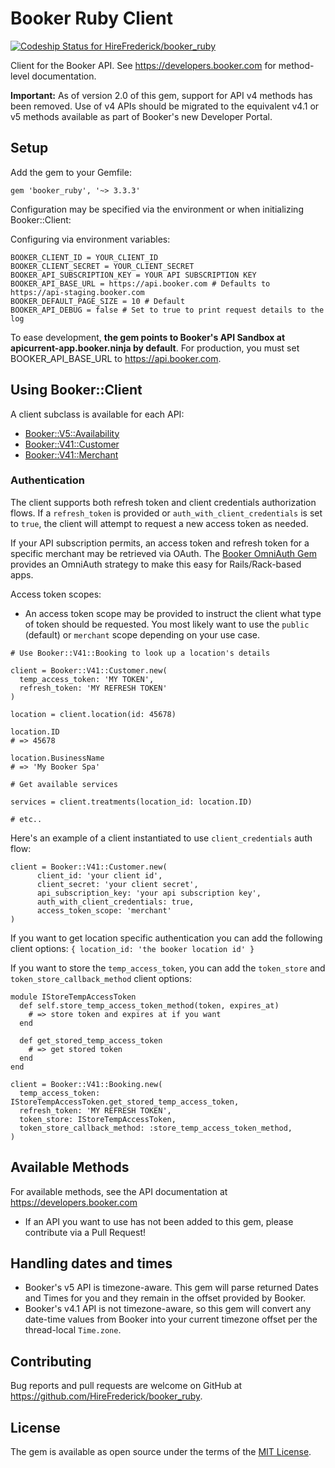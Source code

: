 # Booker Ruby Client

[ ![Codeship Status for HireFrederick/booker_ruby](https://app.codeship.com/projects/a564c190-a133-0133-48cc-22cba843574f/status?branch=master)](https://app.codeship.com/projects/128449)

Client for the Booker API. See https://developers.booker.com for method-level documentation.

**Important:** As of version 2.0 of this gem, support for API v4 methods has been removed. Use of v4 APIs should be migrated to the equivalent v4.1 or v5 methods available as part of Booker's new Developer Portal.

## Setup

Add the gem to your Gemfile:

`gem 'booker_ruby', '~> 3.3.3'`

Configuration may be specified via the environment or when initializing Booker::Client:

Configuring via environment variables:
```
BOOKER_CLIENT_ID = YOUR_CLIENT_ID
BOOKER_CLIENT_SECRET = YOUR_CLIENT_SECRET
BOOKER_API_SUBSCRIPTION_KEY = YOUR API SUBSCRIPTION KEY
BOOKER_API_BASE_URL = https://api.booker.com # Defaults to https://api-staging.booker.com
BOOKER_DEFAULT_PAGE_SIZE = 10 # Default
BOOKER_API_DEBUG = false # Set to true to print request details to the log
```

To ease development, **the gem points to Booker's API Sandbox at apicurrent-app.booker.ninja by default**.
For production, you must set BOOKER_API_BASE_URL to https://api.booker.com.

## Using Booker::Client

A client subclass is available for each API:
* [Booker::V5::Availability](lib/booker/v5/availability.rb)
* [Booker::V41::Customer](lib/booker/v4.1/customer.rb)
* [Booker::V41::Merchant](lib/booker/v4.1/merchant.rb)

### Authentication

The client supports both refresh token and client credentials authorization flows. If a `refresh_token` is provided
or `auth_with_client_credentials` is set to `true`, the client will attempt to request a new access token as needed.

If your API subscription permits, an access token and refresh token for a specific merchant may be retrieved via OAuth. The [Booker OmniAuth Gem](https://github.com/hirefrederick/omniauth-booker) provides an OmniAuth strategy to make this easy for Rails/Rack-based apps.

Access token scopes:
* An access token scope may be provided to instruct the client what type of token should be requested.
You most likely want to use the `public` (default) or `merchant` scope depending on your use case.

```
# Use Booker::V41::Booking to look up a location's details

client = Booker::V41::Customer.new(
  temp_access_token: 'MY TOKEN',
  refresh_token: 'MY REFRESH TOKEN'
)

location = client.location(id: 45678)

location.ID
# => 45678

location.BusinessName
# => 'My Booker Spa'

# Get available services

services = client.treatments(location_id: location.ID)

# etc..
```

Here's an example of a client instantiated to use `client_credentials` auth flow:
```
client = Booker::V41::Customer.new(
      client_id: 'your client id',
      client_secret: 'your client secret',
      api_subscription_key: 'your api subscription key',
      auth_with_client_credentials: true,
      access_token_scope: 'merchant'
)
```


If you want to get location specific authentication you can add the following client options: `{ location_id: 'the booker location id' }`

If you want to store the `temp_access_token`, you can add the `token_store` and `token_store_callback_method` client options: 

```
module IStoreTempAccessToken
  def self.store_temp_access_token_method(token, expires_at)
    # => store token and expires at if you want
  end
  
  def get_stored_temp_access_token
    # => get stored token
  end
end

client = Booker::V41::Booking.new(
  temp_access_token: IStoreTempAccessToken.get_stored_temp_access_token,
  refresh_token: 'MY REFRESH TOKEN',
  token_store: IStoreTempAccessToken,
  token_store_callback_method: :store_temp_access_token_method,     
)
```

## Available Methods

For available methods, see the API documentation at https://developers.booker.com
* If an API you want to use has not been added to this gem, please contribute via a Pull Request!

## Handling dates and times

* Booker's v5 API is timezone-aware. This gem will parse returned Dates and Times for you and they remain in the offset provided by Booker.
* Booker's v4.1 API is not timezone-aware, so this gem will convert any date-time values from Booker into your current timezone offset per the thread-local `Time.zone`.

## Contributing

Bug reports and pull requests are welcome on GitHub at https://github.com/HireFrederick/booker_ruby.

## License

The gem is available as open source under the terms of the [MIT License](http://opensource.org/licenses/MIT).
